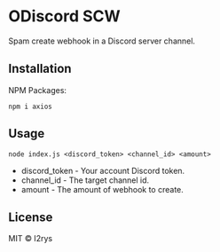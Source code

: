 
# ODiscord SCW
Spam create webhook in a Discord server channel.

## Installation
NPM Packages:

    npm i axios

## Usage
```
node index.js <discord_token> <channel_id> <amount>
```

+ discord_token - Your account Discord token.
+ channel_id - The target channel id.
+ amount - The amount of webhook to create.

## License
MIT © I2rys

